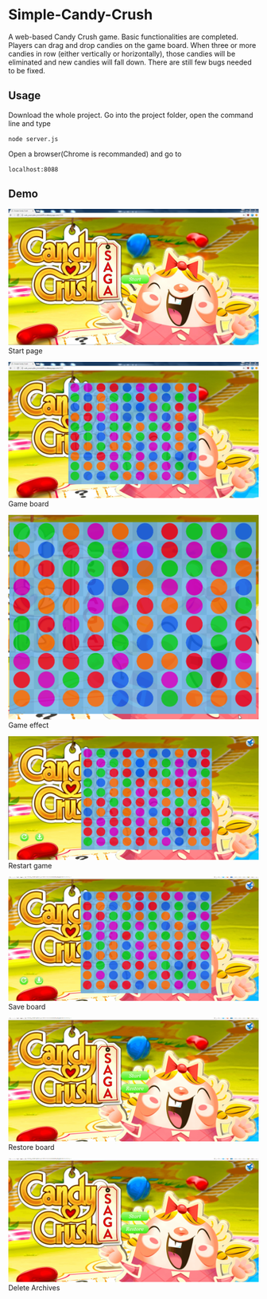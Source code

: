 # Simple-Candy-Crush

A web-based Candy Crush game. Basic functionalities are completed. Players can drag and drop candies on the game board. When three or more candies in row (either vertically or horizontally), those candies will be eliminated and new candies will fall down. There are still few bugs needed to be fixed.

## Usage

Download the whole project. Go into the project folder, open the command line and type
```
node server.js
```
Open a browser(Chrome is recommanded) and go to
```
localhost:8088
```

## Demo
![Original image](demo_img/start_page.JPG?raw=true)
Start page

![Final image](demo_img/game_board.JPG?raw=true)
Game board

![Game image](demo_img/candy.gif?raw=true)
Game effect

![Game image](demo_img/refresh.gif?raw=true)
Restart game

![Game image](demo_img/save_button.gif?raw=true)
Save board

![Game image](demo_img/restore.gif?raw=true)
Restore board

![Game image](demo_img/delete.gif?raw=true)
Delete Archives
